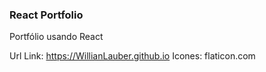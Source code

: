 ### React Portfolio

Portfólio usando React


Url Link: https://WillianLauber.github.io
Icones: flaticon.com